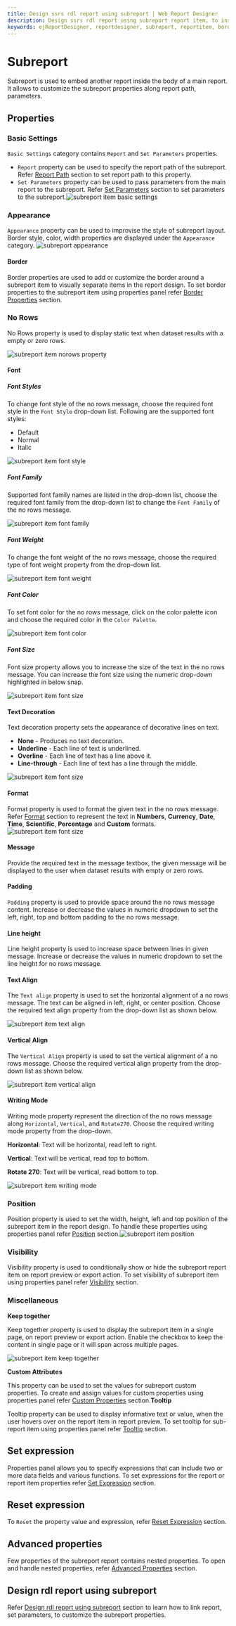 ```yaml
---
title: Design ssrs rdl report using subreport | Web Report Designer
description: Design ssrs rdl report using subreport report item, to insert one report inside the other report using web report designer.
keywords: ejReportDesigner, reportdesigner, subreport, reportitem, border
---
```


# Subreport

Subreport is used to embed another report inside the body of a main report. It allows to customize the subreport properties along report path, parameters.

## Properties

### Basic Settings

`Basic Settings` category contains `Report` and `Set Parameters` properties.

* `Report` property can be used to specify the report path of the subreport. Refer [Report Path](./../../compose-report/link-data/#report-path) section to set report path to this property.
* `Set Parameters` property can be used to pass parameters from the main report to the subreport. Refer [Set Parameters](./../../compose-report/link-data/#set-parameters) section to set parameters to the subreport.![subreport item basic settings](/static/assets/on-premise/images/report-designer/report-items/subreport/basic-settings.png)

### Appearance

`Appearance` property can be used to improvise the style of subreport layout. Border style, color, width properties are displayed under the `Appearance` category.
![subreport appearance](/static/assets/on-premise/images/report-designer/report-items/subreport/subreport-appearence.png)

#### Border

Border properties are used to add or customize the border around a subreport item to visually separate items in the report design. To set border properties to the subreport item using properties panel refer [Border Properties](./../../compose-report/common-properties/#border-properties) section.

### No Rows

No Rows property is used to display static text when dataset results with a empty or zero rows.

![subreport item norows property](/static/assets/on-premise/images/report-designer/report-items/subreport/subreport-norows-property.png)

#### Font

##### Font Styles

To change font style of the no rows message, choose the required font style in the `Font Style` drop-down list. Following are the supported font styles:

* Default
* Normal
* Italic

![subreport item font style](/static/assets/on-premise/images/report-designer/report-items/subreport/subreport-norows-font-style.png)

##### Font Family

Supported font family names are listed in the drop-down list, choose the required font family from the drop-down list to change the `Font Family` of the no rows message.

![subreport item font family](/static/assets/on-premise/images/report-designer/report-items/subreport/subreport-norows-font-family.png)

##### Font Weight

To change the font weight of the no rows message, choose the required type of font weight property from the drop-down list.

![subreport item font weight](/static/assets/on-premise/images/report-designer/report-items/subreport/subreport-norows-font-weight.png)

##### Font Color

To set font color for the no rows message, click on the color palette icon and choose the required color in the `Color Palette`.

![subreport item font color](/static/assets/on-premise/images/report-designer/report-items/subreport/subreport-norows-font-color.png)

##### Font Size

Font size property allows you to increase the size of the text in the no rows message. You can increase the font size using the numeric drop-down highlighted in below snap.

![subreport item font size](/static/assets/on-premise/images/report-designer/report-items/subreport/subreport-norows-font-size.png)

#### Text Decoration

Text decoration property sets the appearance of decorative lines on text.

* **None** - Produces no text decoration.
* **Underline** - Each line of text is underlined.
* **Overline** - Each line of text has a line above it.
* **Line-through** - Each line of text has a line through the middle.

![subreport item font size](/static/assets/on-premise/images/report-designer/report-items/subreport/subreport-norows-text-decoration.png)

#### Format

Format property is used to format the given text in the no rows message. Refer [Format](./../../compose-report/format-data/#format) section to represent the text in **Numbers**, **Currency**, **Date**, **Time**, **Scientific**, **Percentage** and **Custom** formats.![subreport item font size](/static/assets/on-premise/images/report-designer/report-items/subreport/subreport-norows-format.png)

#### Message

Provide the required text in the message textbox, the given message will be displayed to the user when dataset results with empty or zero rows.

#### Padding

`Padding` property is used to provide space around the no rows message content. Increase or decrease the values in numeric dropdown to set the left, right, top and bottom padding to the no rows message.

#### Line height

Line height property is used to increase space between lines in given message. Increase or decrease the values in numeric dropdown to set the line height for no rows message.

#### Text Align

The `Text align` property is used to set the horizontal alignment of a no rows message. The text can be aligned in left, right, or center position. Choose the required text align property from the drop-down list as shown below.

![subreport item text align](/static/assets/on-premise/images/report-designer/report-items/subreport/subreport-norows-text-align.png)

#### Vertical Align

The `Vertical Align` property is used to set the vertical alignment of a no rows message. Choose the required vertical align property from the drop-down list as shown below.

![subreport item vertical align](/static/assets/on-premise/images/report-designer/report-items/subreport/subreport-norows-vertical-align.png)

#### Writing Mode

Writing mode property represent the direction of the no rows message along `Horizontal`, `Vertical`, and `Rotate270`. Choose the required writing mode property from the drop-down.

**Horizontal**: Text will be horizontal, read left to right.

**Vertical**: Text will be vertical, read top to bottom.

**Rotate 270**: Text will be vertical, read bottom to top.

![subreport item writing mode](/static/assets/on-premise/images/report-designer/report-items/subreport/subreport-norows-writing-mode.png)

### Position

Position property is used to set the width, height, left and top position of the subreport item in the report design. To handle these properties using properties panel refer [Position](./../../compose-report/common-properties/#position) section.![subreport item position](/static/assets/on-premise/images/report-designer/report-items/subreport/subreport-norows-position.png)

### Visibility

Visibility property is used to conditionally show or hide the subreport report item on report preview or export action. To set visibility of subreport item using properties panel refer [Visibility](./../../compose-report/common-properties/#visibility) section.

### Miscellaneous

<span style="font-weight:bold">Keep together</span>

Keep together property is used to display the subreport item in a single page, on report preview or export action. Enable the checkbox to keep the content in single page or it will span across multiple pages.

![subreport item keep together](/static/assets/on-premise/images/report-designer/report-items/subreport/subreport-keep-together.png)

<span style="font-weight:bold">Custom Attributes</span>

This property can be used to set the values for subreport custom properties. To create and assign values for custom properties using properties panel refer [Custom Properties](./../../compose-report/common-properties/#custom-properties) section.<span style="font-weight:bold">Tooltip</span>

Tooltip property can be used to display informative text or value, when the user hovers over on the report item in report preview. To set tooltip for sub-report item using properties panel refer [Tooltip](./../../compose-report/common-properties/#tooltip) section.

## Set expression

Properties panel allows you to specify expressions that can include two or more data fields and various functions. To set expressions for the report or report item properties refer [Set Expression](./../../compose-report/properties-panel/#set-expression) section.

## Reset expression

To `Reset` the property value and expression, refer [Reset Expression](./../../compose-report/properties-panel/#reset-expression) section.

## Advanced properties

Few properties of the subreport report contains nested properties. To open and handle nested properties, refer [Advanced Properties](./../../compose-report/properties-panel/#advanced-properties) section.

## Design rdl report using subreport

Refer [Design rdl report using subreport](./../../report-items/subreport/design-rdl-report-using-subreport/) section to learn how to link report, set parameters, to customize the subreport properties.